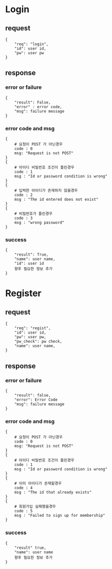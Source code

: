# Login

## request
    {
        "req": "login",
        "id": user id,
        "pw": user pw
    }

## response
### error or failure
    {
        "result": False,
        "error" : error code,
        "msg": failure message
    }
### error code and msg
    {
        # 요청이 POST 가 아닌경우
        code : 0
        msg: "Request is not POST"
    }
    {
        # 아이디 비밀번호 조건이 틀린경우
        code : 1
        msg : "Id or password condition is wrong"
    }
    {
        # 입력한 아이디가 존재하지 않을경우 
        code : 2
        msg : "The id entered does not exist"
    }
    {
        # 비밀번호가 틀린경우
        code : 3
        msg : "wrong password"
    }

### success
    {
        "result": True,
        "name": user name,
        "id": user id
        향후 필요한 정보 추가
    }

# Register

## request
    {
        "req": "regist",
        "id": user id,
        "pw": user pw,
        "pw_check": pw check,
        "name": user name,
    }

## response
### error or failure
    {
        "result": false,
        "error": Error Code
        "msg": failure message
    }

### error code and msg
    {
        # 요청이 POST 가 아닌경우
        code : 0
        msg: "Request is not POST"
    }
    {
        # 아이디 비밀번호 조건이 틀린경우
        code : 1
        msg : "Id or password condition is wrong"
    }
    {
        # 이미 아이디가 존재할경우
        code : 4
        msg : "The id that already exists"
    }
    {
        # 회원가입 실패했을경우
        code : 5
        msg : "Failed to sign up for membership"
    }


### success
    {
        "result" true,
        "name": user name
        향후 필요한 정보 추가
    }